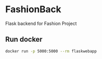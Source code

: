 # FashionBack

Flask backend for Fashion Project

## Run docker

```sh
docker run -p 5000:5000 --rm flaskwebapp
```
